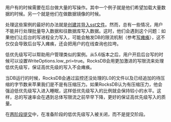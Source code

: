用户有的时候需要在后台做大量的写操作。其中一个例子就是他们希望加载大量数据的时候。另一个就是他们在做数据镜像的时候。

处理这些案例的最好的办法就是[创建并导入sst文件](Creating-and-Ingesting-SST-files.md)。然而，总有一些情况，用户不能并行处理批量导入数据和往数据库写入数据。这时，他们会遇到这个问题：如果他们让后台的写进程全力写入，可能会触发DB的限流机制（参考[写瘫痪]()），这不仅仅会导致后台写入瘫痪，还会把用户的在线查询也拉垮。

低优先级写可以帮助用户管理类似的案例。从5.6版本之后，用户开启后台写的时候可以设置WriteOptions.low_pri=true。RocksDB会用更加激进的写限流来处理低优先级写，保证高优先级的写入不会瘫痪。

当DB运行的时候，RocksDB会通过监控还没处理的L0的文件以及已经追加的待压缩的字节数来苹果我们是不是有压缩压力。如果RocksDB认为有压缩压力，他会强迫低优先级写入进入睡眠，这样低优先级写入的比例就会保持较小的水平。这样，总的写速率会在遇到总体写限流之前早早下降，更好的保证高优先级写入的质量。

在[两阶段提交]()中，在准备阶段的低优先级写入被关闭，而不是提交阶段。


